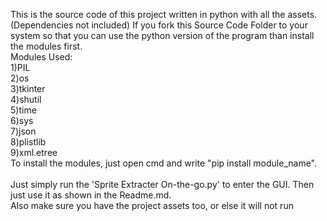 This is the source code of this project written in python with all the assets.(Dependencies not included)
If you fork this Source Code Folder to your system so that you can use the python version of the program than install the modules first.
<br>Modules Used:
<br>1)PIL
<br>2)os
<br>3)tkinter
<br>4)shutil
<br>5)time
<br>6)sys
<br>7)json
<br>8)plistlib
<br>9)xml.etree
<br>To install the modules, just open cmd and write "pip install module_name".
<br>
<br>Just simply run the 'Sprite Extracter On-the-go.py' to enter the GUI. Then just use it as shown in the Readme.md.
<br>Also make sure you have the project assets too, or else it will not run
